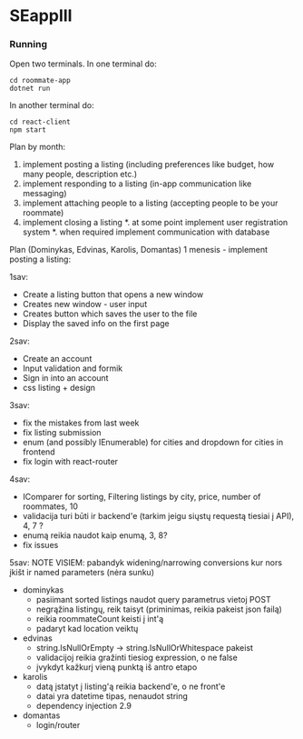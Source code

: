 # SEappIII

### Running

Open two terminals.
In one terminal do:
```
cd roommate-app
dotnet run
```
In another terminal do:
```
cd react-client
npm start
```
Plan by month:
1. implement posting a listing (including preferences like budget, how many people, description etc.) 
2. implement responding to a listing (in-app communication like messaging) 
3. implement attaching people to a listing (accepting people to be your roommate) 
4. implement closing a listing *. at some point implement user registration system *. when required implement communication with database

Plan (Dominykas, Edvinas, Karolis, Domantas)
1 menesis - implement posting a listing:

1sav:
- Create a listing button that opens a new window
- Creates new window - user input
- Creates button which saves the user to the file
- Display the saved info on the first page

2sav:
- Create an account
- Input validation and formik
- Sign in into an account
- css listing + design

3sav:
- fix the mistakes from last week
- fix listing submission
- enum (and possibly IEnumerable) for cities and dropdown for cities in frontend
- fix login with react-router

4sav:
- IComparer for sorting, Filtering listings by city, price, number of roommates, 10
- validacija turi būti ir backend'e (tarkim jeigu siųstų requestą tiesiai į API), 4, 7 ?
- enumą reikia naudot kaip enumą, 3, 8?
- fix issues

5sav:
NOTE VISIEM: pabandyk widening/narrowing conversions kur nors įkišt ir named parameters (nėra sunku)

- dominykas
	+ pasiimant sorted listings naudot query parametrus vietoj POST
	+ negrąžina listingų, reik taisyt (priminimas, reikia pakeist json failą)
	+ reikia roommateCount keisti į int'ą
	+ padaryt kad location veiktų
- edvinas
	+ string.IsNullOrEmpty -> string.IsNullOrWhitespace pakeist
	+ validacijoj reikia gražinti tiesiog expression, o ne false
	+ įvykdyt kažkurį vieną punktą iš antro etapo
- karolis
	+ datą įstatyt į listing'ą reikia backend'e, o ne front'e
	+ datai yra datetime tipas, nenaudot string
	+ dependency injection 2.9
- domantas
	+ login/router
